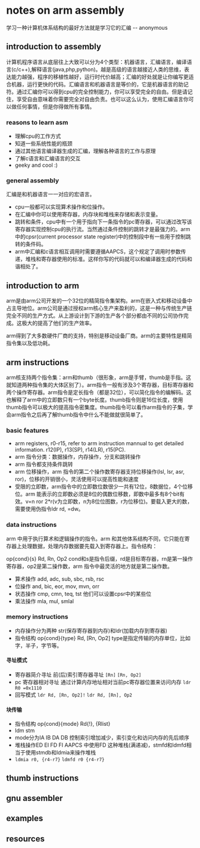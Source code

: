 # notes on arm assembly #

学习一种计算机体系结构的最好方法就是学习它的汇编 -- anonymous

## introduction to assembly ##

计算机程序语言从底层往上大致可以分为4个类型：机器语言，汇编语言，编译语言(c/c++),解释语言(java,php,python)。越是高级的语言越接近人类的思维，表达能力越强，程序的移植性越好，运行时代价越高；汇编的好处就是让你编写更适合机器，运行更快的代码。汇编语言和机器语言是等价的，它是机器语言的助记符。通过汇编你可以得到cpu的完全控制能力，你可以享受完全的自由。但是请记住，享受自由意味着你需要完全对自由负责。也可以这么认为，使用汇编语言你可以做任何事情，但是你得做所有事情。

### reasons to learn asm ###

- 理解cpu的工作方式
- 知道一些系统性能的瓶颈
- 通过其他语言编译器生成的汇编，理解各种语言的工作与原理
- 了解c语言和汇编语言的交互
- geeky and cool :)

### general assembly ###

汇编是和机器语言一一对应的宏语言。

- cpu一般都可以实现算术操作和位操作。
- 在汇编中你可以使用寄存器，内存块和堆栈来存储和表示变量。
- 跳转和条件，cpu中有一个用于指向下一条指令的pc寄存器，可以通过改写该寄存器实现控制cpu的执行流。当然通过条件控制的跳转才是最强力的。arm中的cpsr(current processor state register)中的控制段中有一些用于控制跳转的条件码。
- arm中汇编和c语言相互调用时需要遵循AAPCS，这个规定了调用时参数传递，堆栈和寄存器使用的标准。这样你写的代码就可以和编译器生成的代码和谐相处了。

## introduction to arm ##

arm是由arm公司开发的一个32位的精简指令集架构。arm在嵌入式和移动设备中占主导地位。arm公司是通过授权arm核心生产来盈利的，这是一种与传统生产链完全不同的生产方式。从上游设计到下游的生产各个部分都由不同的公司协作完成。这极大的提高了他们的生产效率。

arm得到了大多数硬件厂商的支持，特别是移动设备厂商。arm的主要特性是精简指令集以及低功耗。

## arm instructions ##

arm核支持两个指令集：arm和thumb（很形象，arm是手臂，thumb是手指。这就知道两种指令集的大体区别了）。arm指令一般有涉及3个寄存器，目标寄存器和两个操作寄存器。arm指令是定长指令（都是32位），可以简化指令的编解码。这也解释了arm中的立即数只有一个byte长度。thumb指令则是16位长度，使用thumb指令可以极大的提高指令密集度。thumb指令可以看作arm指令的子集，学会arm指令之后再了解thumb指令中什么不能做就很简单了。

### basic features ###

- arm registers, r0-r15, refer to arm instruction mannual to get detailed information. r12(IP), r13(SP), r14(LR), r15(PC).
- arm 指令分类：数据操作，内存操作，分支和跳转操作
- arm 指令都支持条件跳转
- arm 位移操作，arm 指令的第二个操作数寄存器支持位移操作(lsl, lsr, asr, ror)，位移的开销很小，灵活使用可以提高性能和速度
- 受限的立即数，arm指令中的立即数位数很少一共有12位，8数据位，4个位移位。arm 能表示的立即数必须是8位的偶数位移数，即数中最多有8个bit有效。v=n ror 2*r(v为立即数，n为8位位图数，r为位移位)。要载入更大的数，需要使用伪指令ldr rd, =dw。

### data instructions ###

arm 中用于执行算术和逻辑操作的指令。arm 和其他体系结构不同，它只能在寄存器上处理数据，处理内存数据要先载入到寄存器上。指令结构：

op{cond}{s} Rd, Rn, Op2 cond和s是指令后缀，rd是目标寄存器，rn是第一操作寄存器，op2是第二操作数，arm 指令中最灵活的地方就是第二操作数。

- 算术操作 add, adc, sub, sbc, rsb, rsc
- 位操作 and, bic, eor, mov, mvn, orr
- 状态操作 cmp, cmn, teq, tst 他们可以设置cpsr中的某些位
- 乘法操作 mla, mul, smlal

### memory instructions ###

- 内存操作分为两种 str(保存寄存器到内存)和ldr(加载内存到寄存器)
- 指令结构 op{cond}{type} Rd, [Rn, Op2] type是指定传输的内存单位，比如字，半子，字节等。

#### 寻址模式 ####

- 寄存器简介寻址 前(后)索引寄存器寻址 `[Rn]` `[Rn, Op2]`
- pc 寄存器相对寻址 通过计算内存地址相对当前pc寄存器位置来访问内存 `ldr R0 =0x1110`
- 回写模式 `ldr Rd, [Rn, Op2]!` `ldr Rd, [Rn], Op2`

#### 块传输 ####

- 指令结构 op{cond}{mode} Rd{!}, {Rlist}
- ldm stm
- mode分为IA IB DA DB 控制索引增加减少，索引变化和访问内存的先后顺序
- 堆栈操作ED EI FD FI AAPCS 中使用FD 这种堆栈(满递减)，stmfd和ldmfd相当于使用stmdb和ldmia来操作堆栈
- `ldmia r0, {r4-r7}` `ldmfd r0 {r4-r7}`

## thumb instructions ##
## gnu assembler ##
## examples ##
## resources ##
